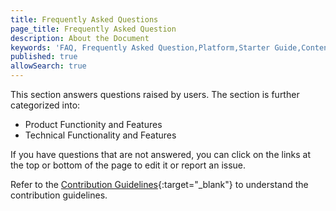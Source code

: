 ```yaml
---
title: Frequently Asked Questions
page_title: Frequently Asked Question
description: About the Document
keywords: 'FAQ, Frequently Asked Question,Platform,Starter Guide,Content '
published: true
allowSearch: true
---
```


This section answers questions raised by users. The section is further categorized into:

* Product Functionity and Features
* Technical Functionality and Features

If you have questions that are not answered, you can click on the links at the top or bottom of the page to edit it or report an issue. 

  Refer to the [Contribution Guidelines](/contributions/contribution_guidelines){:target="_blank"} to understand the contribution guidelines.  

